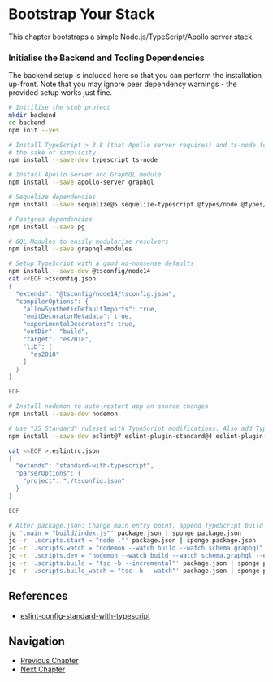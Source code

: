 # Bootstrap Your Stack

This chapter bootstraps a simple Node.js/TypeScript/Apollo server stack.

### Initialise the Backend and Tooling Dependencies

The backend setup is included here so that you can perform the installation up-front. Note that you may ignore peer dependency warnings - the provided
setup works just fine.

```sh
# Initilise the stub project
mkdir backend
cd backend
npm init --yes

# Install TypeScript > 3.8 (that Apollo server requires) and ts-node for
# the sake of simplicity
npm install --save-dev typescript ts-node

# Install Apollo Server and GraphQL module
npm install --save apollo-server graphql

# Sequelize dependencies
npm install --save sequelize@5 sequelize-typescript @types/node @types/bluebird reflect-metadata

# Postgres dependencies
npm install --save pg

# GQL Modules to easily modularise resolvers
npm install --save graphql-modules

# Setup TypeScript with a good no-nonsense defaults
npm install --save-dev @tsconfig/node14
cat <<EOF >tsconfig.json
{
  "extends": "@tsconfig/node14/tsconfig.json",
  "compilerOptions": {
    "allowSyntheticDefaultImports": true,
    "emitDecoratorMetadata": true,
    "experimentalDecorators": true,
    "outDir": "build",
    "target": "es2018",
    "lib": [
      "es2018"
    ]
  }
}

EOF

# Install nodemon to auto-restart app on source changes
npm install --save-dev nodemon

# Use "JS Standard" ruleset with TypeScript modifications. Also add TypeScript
npm install --save-dev eslint@7 eslint-plugin-standard@4 eslint-plugin-promise@4 eslint-plugin-import@2 eslint-plugin-node@11 @typescript-eslint/eslint-plugin @typescript-eslint/parser eslint-config-standard-with-typescript

cat <<EOF >.eslintrc.json
{
  "extends": "standard-with-typescript",
  "parserOptions": {
    "project": "./tsconfig.json"
  }
}

EOF

# Alter package.json: Change main entry point, append TypeScript build steps
jq '.main = "build/index.js"' package.json | sponge package.json
jq -r '.scripts.start = "node ."' package.json | sponge package.json
jq -r '.scripts.watch = "nodemon --watch build --watch schema.graphql"' package.json | sponge package.json
jq -r '.scripts.dev = "nodemon --watch build --watch schema.graphql --exec 'ts-node' ./src/index.ts"' package.json | sponge package.json
jq -r '.scripts.build = "tsc -b --incremental"' package.json | sponge package.json
jq -r '.scripts.build_watch = "tsc -b --watch"' package.json | sponge package.json
```

## References

* [eslint-config-standard-with-typescript](https://github.com/standard/eslint-config-standard-with-typescript)

## Navigation

* [Previous Chapter](1_Simple_GraphQL_Queries.md)
* [Next Chapter](3_Simple_Backend.md)